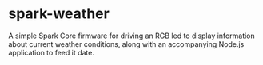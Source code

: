 spark-weather
=============

A simple Spark Core firmware for driving an RGB led to display information about current weather conditions, along with an accompanying Node.js application to feed it date.
